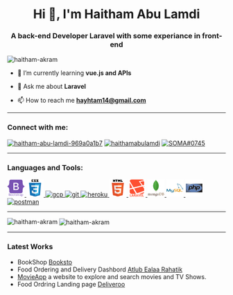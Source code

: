 <h1 align="center">Hi 👋, I'm Haitham Abu Lamdi</h1>
<h3 align="center">A back-end Developer Laravel with some experiance in front-end</h3>

<p align="left"> <img src="https://komarev.com/ghpvc/?username=haitham-akram&label=Profile%20views&color=0e75b6&style=flat" alt="haitham-akram" /> </p>

- 🌱 I’m currently learning **vue.js and APIs**

- 💬 Ask me about **Laravel**

- 📫 How to reach me **hayhtam14@gmail.com**

---
<h3 align="left">Connect with me:</h3>
<p align="left">
<a href="https://linkedin.com/in/haitham-abu-lamdi-969a0a1b7" target="blank"><img align="center" src="https://raw.githubusercontent.com/rahuldkjain/github-profile-readme-generator/master/src/images/icons/Social/linked-in-alt.svg" alt="haitham-abu-lamdi-969a0a1b7" height="30" width="40" /></a>
<a href="https://instagram.com/haithamabulamdi" target="blank"><img align="center" src="https://raw.githubusercontent.com/rahuldkjain/github-profile-readme-generator/master/src/images/icons/Social/instagram.svg" alt="haithamabulamdi" height="30" width="40" /></a>
<a href="https://discord.gg/SOMA#0745" target="blank"><img align="center" src="https://raw.githubusercontent.com/rahuldkjain/github-profile-readme-generator/master/src/images/icons/Social/discord.svg" alt="SOMA#0745" height="30" width="40" /></a>
</p>

---
<h3 align="left">Languages and Tools:</h3>
<p align="left"> <a href="https://getbootstrap.com" target="_blank" rel="noreferrer"> <img src="https://raw.githubusercontent.com/devicons/devicon/master/icons/bootstrap/bootstrap-plain-wordmark.svg" alt="bootstrap" width="40" height="40"/> </a> <a href="https://www.w3schools.com/css/" target="_blank" rel="noreferrer"> <img src="https://raw.githubusercontent.com/devicons/devicon/master/icons/css3/css3-original-wordmark.svg" alt="css3" width="40" height="40"/> </a> <a href="https://cloud.google.com" target="_blank" rel="noreferrer"> <img src="https://www.vectorlogo.zone/logos/google_cloud/google_cloud-icon.svg" alt="gcp" width="40" height="40"/> </a> <a href="https://git-scm.com/" target="_blank" rel="noreferrer"> <img src="https://www.vectorlogo.zone/logos/git-scm/git-scm-icon.svg" alt="git" width="40" height="40"/> </a> <a href="https://heroku.com" target="_blank" rel="noreferrer"> <img src="https://www.vectorlogo.zone/logos/heroku/heroku-icon.svg" alt="heroku" width="40" height="40"/> </a> <a href="https://www.w3.org/html/" target="_blank" rel="noreferrer"> <img src="https://raw.githubusercontent.com/devicons/devicon/master/icons/html5/html5-original-wordmark.svg" alt="html5" width="40" height="40"/> </a> <a href="https://laravel.com/" target="_blank" rel="noreferrer"> <img src="https://raw.githubusercontent.com/devicons/devicon/master/icons/laravel/laravel-plain-wordmark.svg" alt="laravel" width="40" height="40"/> </a> <a href="https://www.mongodb.com/" target="_blank" rel="noreferrer"> <img src="https://raw.githubusercontent.com/devicons/devicon/master/icons/mongodb/mongodb-original-wordmark.svg" alt="mongodb" width="40" height="40"/> </a> <a href="https://www.mysql.com/" target="_blank" rel="noreferrer"> <img src="https://raw.githubusercontent.com/devicons/devicon/master/icons/mysql/mysql-original-wordmark.svg" alt="mysql" width="40" height="40"/> </a> <a href="https://www.php.net" target="_blank" rel="noreferrer"> <img src="https://raw.githubusercontent.com/devicons/devicon/master/icons/php/php-original.svg" alt="php" width="40" height="40"/> </a> <a href="https://postman.com" target="_blank" rel="noreferrer"> <img src="https://www.vectorlogo.zone/logos/getpostman/getpostman-icon.svg" alt="postman" width="40" height="40"/> </a> </p>

---
<p><img align="left" src="https://github-readme-stats.vercel.app/api/top-langs?username=haitham-akram&show_icons=true&locale=en&layout=compact" alt="haitham-akram" /></p>

<p>&nbsp;<img align="center" src="https://github-readme-stats.vercel.app/api?username=haitham-akram&show_icons=true&locale=en" alt="haitham-akram" /></p>

---
### Latest Works
- BookShop [Booksto](https://aqueous-garden-09347.herokuapp.com/)
- Food Ordering and Delivery Dashbord [Atlub Ealaa Rahatik](https://food-ordring-delivery.herokuapp.com/en/login) 
- [MovieApp](https://github.com/haitham-akram/movieApp) a website to explore and search movies and TV Shows.
- Food Ordring Landing page [Deliveroo](https://haitham-akram.github.io/food-delivery-landing-page/index.html) 

